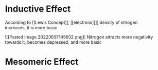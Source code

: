 # Inductive Effect
	
According to [[Lewis Concept]], [[electrons]]]] density of nitrogen increases, it is more basic


![[Pasted image 20220607145602.png]]
Nitrogen attracts more negativity towards it, becomes depressed, and more basic 

# Mesomeric Effect

